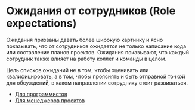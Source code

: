 # Ожидания от сотрудников (Role expectations)

Ожидания призваны давать более широкую картинку и ясно показывать, что от сотрудников ожидается не только написание кода или составление планов проектов. Ожидания показывают, что каждый сотрудник также влияет на работу коллег и команды в целом.

Цель списков ожиданий не в том, чтобы оценивать или квалифицировать, а в том, чтобы прояснять и быть отправной точкой для обсуждений, в каком направлении сотруднику стоит развиваться.

* [Для программистов](/expectations/programmers.md)
* [Для менеджеров проектов](/expectations/managers.md)